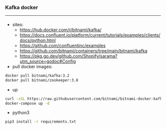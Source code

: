 ### Kafka docker
---

#### 
- sites:
  - https://hub.docker.com/r/bitnami/kafka/
  - https://docs.confluent.io/platform/current/tutorials/examples/clients/docs/python.html
  - https://github.com/confluentinc/examples
  - https://github.com/bitnami/containers/tree/main/bitnami/kafka
  - https://pkg.go.dev/github.com/Shopify/sarama?utm_source=godoc#Config
- pull docker images:
```bash
docker pull bitnami/kafka:3.2
docker pull bitnami/zookeeper:3.8
```
- up
```bash
curl -sSL https://raw.githubusercontent.com/bitnami/bitnami-docker-kafka/master/docker-compose.yml > docker-compose.yml
docker-compose up -d
```
- python3
```bash
pip3 install -r requirements.txt
```

